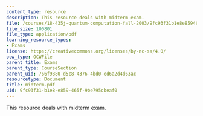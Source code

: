 ```yaml
---
content_type: resource
description: This resource deals with midterm exam.
file: /courses/18-435j-quantum-computation-fall-2003/9fc93f31b1e8e859465f9be795cbeaf0_midterm.pdf
file_size: 100801
file_type: application/pdf
learning_resource_types:
- Exams
license: https://creativecommons.org/licenses/by-nc-sa/4.0/
ocw_type: OCWFile
parent_title: Exams
parent_type: CourseSection
parent_uid: 766f9880-d5c8-4376-4bd0-ed6a2d4d63ac
resourcetype: Document
title: midterm.pdf
uid: 9fc93f31-b1e8-e859-465f-9be795cbeaf0
---
```

This resource deals with midterm exam.